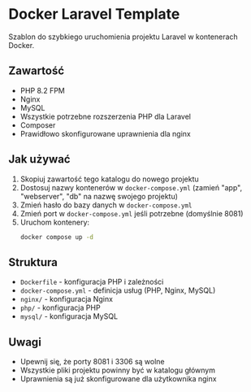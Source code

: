 # Docker Laravel Template

Szablon do szybkiego uruchomienia projektu Laravel w kontenerach Docker.

## Zawartość
- PHP 8.2 FPM
- Nginx
- MySQL
- Wszystkie potrzebne rozszerzenia PHP dla Laravel
- Composer
- Prawidłowo skonfigurowane uprawnienia dla nginx

## Jak używać

1. Skopiuj zawartość tego katalogu do nowego projektu
2. Dostosuj nazwy kontenerów w `docker-compose.yml` (zamień "app", "webserver", "db" na nazwę swojego projektu)
3. Zmień hasło do bazy danych w `docker-compose.yml`
4. Zmień port w `docker-compose.yml` jeśli potrzebne (domyślnie 8081)
5. Uruchom kontenery:
   ```bash
   docker compose up -d
   ```

## Struktura
- `Dockerfile` - konfiguracja PHP i zależności
- `docker-compose.yml` - definicja usług (PHP, Nginx, MySQL)
- `nginx/` - konfiguracja Nginx
- `php/` - konfiguracja PHP
- `mysql/` - konfiguracja MySQL

## Uwagi
- Upewnij się, że porty 8081 i 3306 są wolne
- Wszystkie pliki projektu powinny być w katalogu głównym
- Uprawnienia są już skonfigurowane dla użytkownika nginx 